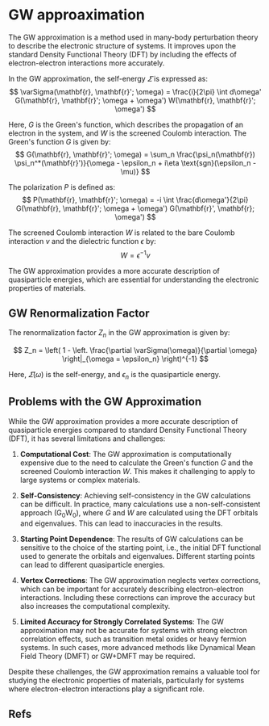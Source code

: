 # GW approaximation

The GW approximation is a method used in many-body perturbation theory to describe the electronic structure of systems. It improves upon the standard Density Functional Theory (DFT) by including the effects of electron-electron interactions more accurately.

In the GW approximation, the self-energy $\varSigma$ is expressed as:
$$
\varSigma(\mathbf{r}, \mathbf{r}'; \omega) = \frac{i}{2\pi} \int d\omega' G(\mathbf{r}, \mathbf{r}'; \omega + \omega') W(\mathbf{r}, \mathbf{r}'; \omega')
$$

Here, $G$ is the Green's function, which describes the propagation of an electron in the system, and $W$ is the screened Coulomb interaction. The Green's function $G$ is given by:
$$
G(\mathbf{r}, \mathbf{r}'; \omega) = \sum_n \frac{\psi_n(\mathbf{r}) \psi_n^*(\mathbf{r}')}{\omega - \epsilon_n + i\eta \text{sgn}(\epsilon_n - \mu)}
$$

The polarization $P$ is defined as:
$$
P(\mathbf{r}, \mathbf{r}'; \omega) = -i \int \frac{d\omega'}{2\pi} G(\mathbf{r}, \mathbf{r}'; \omega + \omega') G(\mathbf{r}', \mathbf{r}; \omega')
$$

The screened Coulomb interaction $W$ is related to the bare Coulomb interaction $v$ and the dielectric function $\epsilon$ by:
$$
W = \epsilon^{-1}v
$$

The GW approximation provides a more accurate description of quasiparticle energies, which are essential for understanding the electronic properties of materials.

## GW Renormalization Factor

The renormalization factor $Z_n$ in the GW approximation is given by:

$$
Z_n = \left( 1 - \left. \frac{\partial \varSigma(\omega)}{\partial \omega} \right|_{\omega = \epsilon_n} \right)^{-1}
$$

Here, $\varSigma(\omega)$ is the self-energy, and $\epsilon_n$ is the quasiparticle energy.
## Problems with the GW Approximation

While the GW approximation provides a more accurate description of quasiparticle energies compared to standard Density Functional Theory (DFT), it has several limitations and challenges:

1. **Computational Cost**: The GW approximation is computationally expensive due to the need to calculate the Green's function $G$ and the screened Coulomb interaction $W$. This makes it challenging to apply to large systems or complex materials.

2. **Self-Consistency**: Achieving self-consistency in the GW calculations can be difficult. In practice, many calculations use a non-self-consistent approach (G$_0$W$_0$), where $G$ and $W$ are calculated using the DFT orbitals and eigenvalues. This can lead to inaccuracies in the results.

3. **Starting Point Dependence**: The results of GW calculations can be sensitive to the choice of the starting point, i.e., the initial DFT functional used to generate the orbitals and eigenvalues. Different starting points can lead to different quasiparticle energies.

4. **Vertex Corrections**: The GW approximation neglects vertex corrections, which can be important for accurately describing electron-electron interactions. Including these corrections can improve the accuracy but also increases the computational complexity.

5. **Limited Accuracy for Strongly Correlated Systems**: The GW approximation may not be accurate for systems with strong electron correlation effects, such as transition metal oxides or heavy fermion systems. In such cases, more advanced methods like Dynamical Mean Field Theory (DMFT) or GW+DMFT may be required.

Despite these challenges, the GW approximation remains a valuable tool for studying the electronic properties of materials, particularly for systems where electron-electron interactions play a significant role.
## Refs
